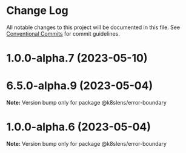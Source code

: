 # Change Log

All notable changes to this project will be documented in this file.
See [Conventional Commits](https://conventionalcommits.org) for commit guidelines.

# 1.0.0-alpha.7 (2023-05-10)



# 6.5.0-alpha.9 (2023-05-04)

**Note:** Version bump only for package @k8slens/error-boundary





# 1.0.0-alpha.6 (2023-05-04)

**Note:** Version bump only for package @k8slens/error-boundary
